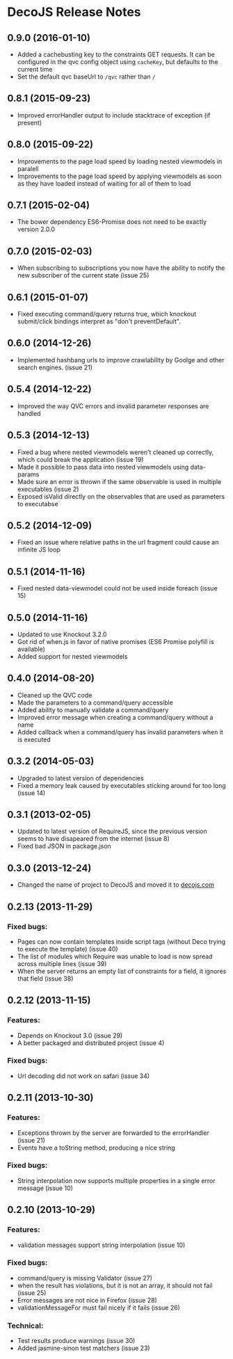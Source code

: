 # DecoJS Release Notes

## 0.9.0 (2016-01-10)
* Added a cachebusting key to the constraints GET requests. It can be configured in the qvc config object using `cacheKey`, but defaults to the current time
* Set the default qvc baseUrl to `/qvc` rather than `/`

## 0.8.1 (2015-09-23)
* Improved errorHandler output to include stacktrace of exception (if present)

## 0.8.0 (2015-09-22)
* Improvements to the page load speed by loading nested viewmodels in paralell
* Improvements to the page load speed by applying viewmodels as soon as they have loaded instead of waiting for all of them to load

## 0.7.1 (2015-02-04)
* The bower dependency ES6-Promise does not need to be exactly version 2.0.0

## 0.7.0 (2015-02-03)
* When subscribing to subscriptions you now have the ability to notify the new subscriber of the current state (issue 25)

## 0.6.1 (2015-01-07)
* Fixed executing command/query returns true, which knockout submit/click bindings interpret as "don't preventDefault".

## 0.6.0 (2014-12-26)
* Implemented hashbang urls to improve crawlability by Goolge and other search engines. (issue 21)

## 0.5.4 (2014-12-22)
* Improved the way QVC errors and invalid parameter responses are handled

## 0.5.3 (2014-12-13)
* Fixed a bug where nested viewmodels weren't cleaned up correctly, which could break the application (issue 19)
* Made it possible to pass data into nested viewmodels using data-params
* Made sure an error is thrown if the same observable is used in multiple executables (issue 2)
* Exposed isValid directly on the observables that are used as parameters to executabse

## 0.5.2 (2014-12-09)
* Fixed an issue where relative paths in the url fragment could cause an infinite JS loop

## 0.5.1 (2014-11-16)
* Fixed nested data-viewmodel could not be used inside foreach (issue 15)

## 0.5.0 (2014-11-16)
* Updated to use Knockout 3.2.0
* Got rid of when.js in favor of native promises (ES6 Promise polyfill is available)
* Added support for nested viewmodels

## 0.4.0 (2014-08-20)
* Cleaned up the QVC code
* Made the parameters to a command/query accessible
* Added ability to manually validate a command/query
* Improved error message when creating a command/query without a name
* Added callback when a command/query has invalid parameters when it is executed

## 0.3.2 (2014-05-03)
* Upgraded to latest version of dependencies
* Fixed a memory leak caused by executables sticking around for too long (issue 14)

## 0.3.1 (2013-02-05)
* Updated to latest version of RequireJS, since the previous version seems to have disapeared from the internet (issue 8)
* Fixed bad JSON in package.json

## 0.3.0 (2013-12-24)
* Changed the name of project to DecoJS and moved it to [decojs.com](http://decojs.com)

## 0.2.13 (2013-11-29)

### Fixed bugs:
* Pages can now contain templates inside script tags (without Deco trying to execute the template) (issue 40)
* The list of modules which Require was unable to load is now spread across multiple lines (issue 39)
* When the server returns an empty list of constraints for a field, it ignores that field (issue 38)

## 0.2.12 (2013-11-15)

### Features:
* Depends on Knockout 3.0 (issue 29)
* A better packaged and distributed project (issue 4)

### Fixed bugs:
* Url decoding did not work on safari (issue 34)

## 0.2.11 (2013-10-30)

### Features:
* Exceptions thrown by the server are forwarded to the errorHandler (issue 21)
* Events have a toString method, producing a nice string

### Fixed bugs:
* String interpolation now supports multiple properties in a single error message (issue 10)

## 0.2.10 (2013-10-29)

### Features:
* validation messages support string interpolation (issue 10)

### Fixed bugs:
* command/query is missing Validator (issue 27)
* when the result has violations, but it is not an array, it should not fail (issue 25)
* Error messages are not nice in Firefox (issue 28)
* validationMessageFor must fail nicely if it fails (issue 26)

### Technical:
* Test results produce warnings (issue 30)
* Added jasmine-sinon test matchers (issue 23)

